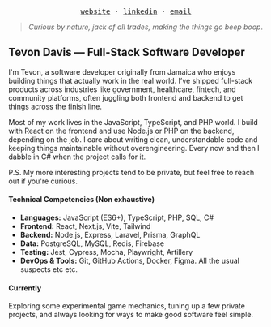 
<p align="center">
  <samp>
    <a href="https://tevon.dev">website</a> ·
    <a href="https://linkedin.com/in/tevon">linkedin</a> ·
    <a href="mailto:tevondavisjc+github@gmail.com">email</a>
  </samp>
</p>

> _Curious by nature, jack of all trades, making the things go beep boop_.

## Tevon Davis — Full-Stack Software Developer

I'm Tevon, a software developer originally from Jamaica who enjoys building things that actually work in the real world. I’ve shipped full-stack products across industries like government, healthcare, fintech, and community platforms, often juggling both frontend and backend to get things across the finish line.

Most of my work lives in the JavaScript, TypeScript, and PHP world. I build with React on the frontend and use Node.js or PHP on the backend, depending on the job. I care about writing clean, understandable code and keeping things maintainable without overengineering. Every now and then I dabble in C# when the project calls for it.

P.S. My more interesting projects tend to be private, but feel free to reach out if you're curious.

#### Technical Competencies (Non exhaustive)

- **Languages:** JavaScript (ES6+), TypeScript, PHP, SQL, C#  
- **Frontend:** React, Next.js, Vite, Tailwind  
- **Backend:** Node.js, Express, Laravel, Prisma, GraphQL  
- **Data:** PostgreSQL, MySQL, Redis, Firebase  
- **Testing:** Jest, Cypress, Mocha, Playwright, Artillery  
- **DevOps & Tools:** Git, GitHub Actions, Docker, Figma. All the usual suspects etc etc.

#### Currently

Exploring some experimental game mechanics, tuning up a few private projects, and always looking for ways to make good software feel simple.


